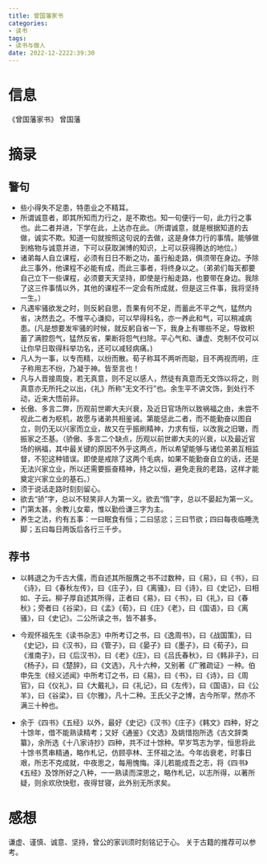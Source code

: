 ```yaml
---
title: 曾国藩家书
categories:
- 读书
tags:
- 读书与做人
date: 2022-12-2222:39:30
---
```


# 信息

《曾国藩家书》 曾国藩

# 摘录

## 警句

- 些小得失不足患，特患业之不精耳。
- 所谓诚意者，即其所知而力行之，是不欺也。知一句便行一句，此力行之事也。此二者并进，下学在此，上达亦在此。（所谓诚意，就是根据知道的去做，诚实不欺。知道一句就按照这句说的去做，这是身体力行的事情。能够做到格物与诚意并进，下可以获取渊博的知识，上可以获得腾达的地位。）
- 诸弟每人自立课程，必须有日日不断之功，虽行船走路，俱须带在身边。予除此三事外，他课程不必能有成，而此三事者，将终身以之。（弟弟们每天都要自己立下一些课程，必须要天天坚持，即使是行船走路，也要带在身边。我除了这三件事情以外，其他的课程不一定会有所成就，但是这三件事，我将坚持一生。）
- 凡遇牢骚欲发之时，则反躬自思，吾果有何不足，而蓄此不平之气，猛然内省，决然去之。不惟平心谦抑，可以早得科名，亦一养此和气，可以稍减病患。(凡是想要发牢骚的时候，就反躬自省一下，我身上有哪些不足，导致积蓄了满腔怨气，猛然反省，果断将怨气扫除。平心气和、谦虚、克制不仅可以让你早日取得科举功名，还可以减轻病痛。)
- 凡人为一事，以专而精，以纷而散。荀子称耳不两听而聪，目不两视而明，庄子称用志不纷，乃凝于神。皆至言也！
- 凡与人晋接周旋，若无真意，则不足以感人，然徒有真意而无文饰以将之，则真意亦无所托之以出，《礼》所称“无文不行”也。余生平不讲文饰，到处行不动，近来大悟前非。
- 长傲、多言二弊，历观前世卿大夫兴衰，及近日官场所以致祸福之由，未尝不视此二者为枢机，故愿与诸弟共相鉴诫。第能惩此二者，而不能勤奋以图自立，则仍无以兴家而立业，故又在乎振刷精神，力求有恒，以改我之旧辙，而振家之丕基。（骄傲、多言二个缺点，历观以前世卿大夫的兴衰，以及最近官场的祸福，其中最关键的原因不外乎这两点，所以希望能够与诸位弟弟互相监督，不犯这种错误。即使是戒除了这两个毛病，如果不能勤奋自立的话，还是无法兴家立业，所以还需要振奋精神，持之以恒，避免走我的老路，这样才能奠定兴家立业的基石。）
- 须于说话走路时刻刻留心。
- 欲去“骄”字，总以不轻笑非人为第一义。欲去“惰”字，总以不晏起为第一义。
- 门第太甚，余教儿女辈，惟以勤俭谦三字为主。
- 养生之法，约有五事：一曰眠食有恒；二曰惩忿；三曰节欲；四曰每夜临睡洗脚；五曰每日两饭后各行三千步。

## 荐书

- 以韩退之为千古大儒，而自述其所服膺之书不过数种，曰《易》，曰《书》，曰《诗》，曰《春秋左传》，曰《庄子》，曰《离骚》，曰《诗》，曰《史记》，曰相如、子云。柳子厚自述其所得，正者曰《易》，曰《书》，曰《礼》，曰《春秋》；旁者曰《谷梁》，曰《孟》《荀》，曰《庄》《老》，曰《国语》，曰《离骚》，曰《史记》。二公所读之书，皆不甚多。

- 今观怀祖先生《读书杂志》中所考订之书，曰《逸周书》，曰《战国策》，曰《史记》，曰《汉书》，曰《管子》，曰《晏子》曰《墨子》，曰《荀子》，曰《淮南子》，曰《后汉书》，曰《老》《庄》，曰《吕氏春秋》，曰《韩非子》，曰《杨子》，曰《楚辞》，曰《文选》，凡十六种，又别著《广雅疏证》一种。伯申先生《经义述闻》中所考订之书，曰《易》，曰《书》，曰《诗》，曰《周官》，曰《仪礼》，曰《大戴礼》，曰《礼记》，曰《左传》，曰《国语》，曰《公羊》，曰《谷梁》，曰《尔雅》，凡十二种。王氏父子之博，古今所罕，然亦不满三十种也。

- 余于《四书》《五经》以外，最好《史记》《汉书》《庄子》《韩文》四种，好之十馀年，借不能熟读精考；又好《通鉴》《文选》及姚惜抱所选《古文辞类纂》，余所选《十八家诗抄》四种，共不过十馀种。早岁笃志为学，恒思将此十馀书贯串精通，略作札记，仿顾亭林、王怀祖之法。今年齿衰老，时事日艰，所志不克成就，中夜思之，每用愧悔。泽儿若能成吾之志，将《四书》《五经》及馀所好之八种，一一熟读而深思之，略作札记，以志所得，以著所疑，则余欢欣快慰，夜得甘寝，此外别无所求矣。

# 感想

谦虚、谨慎、诚意、坚持，曾公的家训须时刻铭记于心。
关于古籍的推荐可以参考。